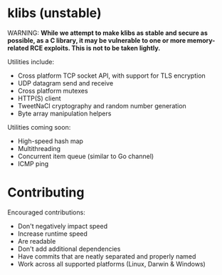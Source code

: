 # klibs (unstable)

WARNING: **While we attempt to make klibs as stable and secure as possible, as a C library, it may be vulnerable to one or more memory-related RCE exploits. This is not to be taken lightly.**

Utilities include:
  - Cross platform TCP socket API, with support for TLS encryption
  - UDP datagram send and receive
  - Cross platform mutexes
  - HTTP(S) client
  - TweetNaCl cryptography and random number generation
  - Byte array manipulation helpers

Utilities coming soon:
  - High-speed hash map
  - Multithreading
  - Concurrent item queue (similar to Go channel)
  - ICMP ping

# Contributing

Encouraged contributions:

- Don't negatively impact speed
- Increase runtime speed
- Are readable
- Don't add additional dependencies
- Have commits that are neatly separated and properly named
- Work across all supported platforms (Linux, Darwin & Windows)


